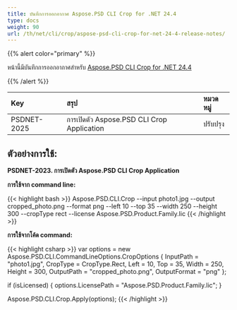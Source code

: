 ```yaml
---
title: บันทึกการออกอากาศ Aspose.PSD CLI Crop for .NET 24.4
type: docs
weight: 90
url: /th/net/cli/crop/aspose-psd-cli-crop-for-net-24-4-release-notes/
---
```


{{% alert color="primary" %}}

หน้านี้มีบันทึกการออกอากาศสำหรับ [Aspose.PSD CLI Crop for .NET 24.4](https://www.nuget.org/packages/Aspose.PSD.CLI.Crop/)

{{% /alert %}}

| **Key**     | **สรุป**                                        | **หมวดหมู่** |
|:------------|:---------------------------------------------------|:-------------|
| PSDNET-2025 | การเปิดตัว Aspose.PSD CLI Crop Application  |  ปรับปรุง |


## **ตัวอย่างการใช้:**


**PSDNET-2023. การเปิดตัว Aspose.PSD CLI Crop Application**

**การใช้จาก command line:**

{{< highlight bash >}}
Aspose.PSD.CLI.Crop --input photo1.jpg --output cropped_photo.png --format png --left 10 --top 35 --width 250 --height 300 --cropType rect --license Aspose.PSD.Product.Family.lic
{{< /highlight >}}


**การใช้จากโค้ด command:**

{{< highlight csharp >}}
var options = new Aspose.PSD.CLI.CommandLineOptions.CropOptions
{
    InputPath = "photo1.jpg",
    CropType = CropType.Rect,
    Left = 10,
    Top = 35,
    Width = 250,
    Height = 300,
    OutputPath = "cropped_photo.png",
    OutputFormat = "png"
};


if (isLicensed)
{
    options.LicensePath = "Aspose.PSD.Product.Family.lic";
}

Aspose.PSD.CLI.Crop.Apply(options);
{{< /highlight >}}
